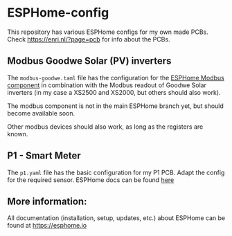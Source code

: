 # ESPHome-config

This repository has various ESPHome configs for my own made PCBs. Check https://enri.nl/?page=pcb for info about the PCBs.

## Modbus Goodwe Solar (PV) inverters
The `modbus-goodwe.taml` file has the configuration for the [ESPHome Modbus component](https://next.esphome.io/components/modbus_controller.html) in combination with the Modbus readout of Goodwe Solar inverters (in my case a XS2500 and XS2000, but others should also work). 

The modbus component is not in the main ESPHome branch yet, but should become available soon.

Other modbus devices should also work, as long as the registers are known.

## P1 - Smart Meter
The `p1.yaml` file has the basic configuration for my P1 PCB. Adapt the config for the required sensor. ESPHome docs can be found [here](https://esphome.io/components/sensor/dsmr.html)

## More information:
All documentation (installation, setup, updates, etc.) about ESPHome can be found at https://esphome.io